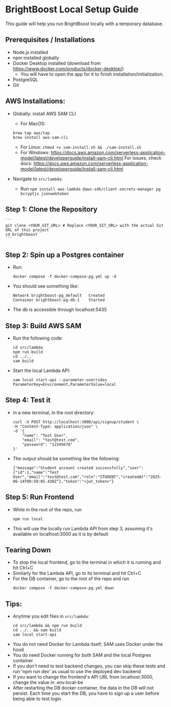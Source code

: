 # BrightBoost Local Setup Guide

This guide will help you run BrightBoost locally with a temporary database.

## Prerequisites / Installations

- Node.js installed
- npm installed globally
- Docker Desktop installed (download from https://www.docker.com/products/docker-desktop/)
  - You will have to open the app for it to finish installation/initialization.
- PostgreSQL
- Git

## AWS Installations:

- Globally: install AWS SAM CLI
  - For MacOS:

  ```
  brew tap aws/tap
  brew install aws-sam-cli
  ```

  - For Linux: `chmod +x sam-install.sh && ./sam-install.sh`
  - For Windows: https://docs.aws.amazon.com/serverless-application-model/latest/developerguide/install-sam-cli.html
    For issues, check docs: https://docs.aws.amazon.com/serverless-application-model/latest/developerguide/install-sam-cli.html

- Navigate to `src/lambda`:
  - Run `npm install aws-lambda @aws-sdk/client-secrets-manager pg bcryptjs jsonwebtoken`

## Step 1: Clone the Repository

    ```
    git clone <YOUR_GIT_URL> # Replace <YOUR_GIT_URL> with the actual Git URL of this project
    cd brightboost
    ```

## Step 2: Spin up a Postgres container

- Run:
  ```
  docker compose -f docker-compose-pg.yml up -d
  ```
- You should see something like:
  ```
  Network brightboost-pg_default   Created
  Container brightboost-pg-db-1    Started
  ```
- The db is accessible through localhost:5435

## Step 3: Build AWS SAM

- Run the following code:
  ```
  cd src/lambda
  npm run build
  cd ../..
  sam build
  ```
- Start the local Lambda API:
  ```
  sam local start-api --parameter-overrides ParameterKey=Environment,ParameterValue=local
  ```

## Step 4: Test it

- In a new terminal, in the root directory:
  ```
  curl -X POST http://localhost:3000/api/signup/student \
  -H "Content-Type: application/json" \
  -d '{
      "name": "Test User",
      "email": "test@test.com",
      "password": "12345678"
  }'
  ```
- The output should be something like the following:
  ```
  {"message":"Student account created successfully","user":{"id":1,"name":"Test User","email":"test@test.com","role":"STUDENT","createdAt":"2025-06-14T00:59:05.430Z"},"token":"<jwt_token>"}
  ```

## Step 5: Run Frontend

- While in the root of the repo, run
  ```
  npm run local
  ```
- This will use the locally run Lambda API from step 3, assuming it's available on localhost:3000 as it is by default

## Tearing Down

- To stop the local frontend, go to the terminal in which it is running and hit Ctrl+C
- Similarly for the Lambda API, go to its terminal and hit Ctrl+C
- For the DB container, go to the root of the repo and run
  ```
  docker compose -f docker-compose-pg.yml down
  ```

## Tips:

- Anytime you edit files in `src/lambda`:
  ```
  cd src/lambda && npm run build
  cd ../.. && sam build
  sam local start-api
  ```
- You do not need Docker for Lambda itself; SAM uses Docker under the hood
- You do need Docker running for both SAM and the local Postgres container
- If you don't need to test backend changes,
  you can skip these tests and run 'npm run dev' as usual to use the deployed dev backend
- If you want to change the frontend's API URL from localhost:3000, change the value in .env.local-be
- After restarting the DB docker container, the data in the DB will not persist.
  Each time you start the DB, you have to sign up a user before being able to test login
